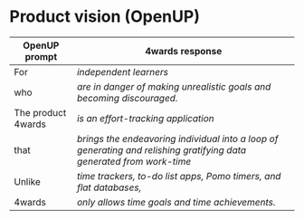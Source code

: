 # Product vision (OpenUP)
|OpenUP prompt|4wards response|
|---|---|
|For|<i>independent learners</i>|
|who|<i>are in danger of making unrealistic goals and becoming discouraged.</i>|
|The product 4wards|<i>is an effort-tracking application</i>|
|that|<i>brings the endeavoring individual into a loop of generating and relishing gratifying data generated from work-time</i>|
|Unlike|<i>time trackers, to-do list apps, Pomo timers, and flat databases,</i>|
|4wards|<i>only allows time goals and time achievements.</i>|



